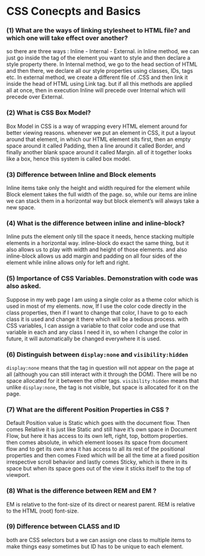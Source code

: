 # CSS Conecpts and Basics

### (1) What are the ways of linking stylesheet to HTML file? and which one will take effect over another? 
so there are three ways : Inline - Internal - External. in Inline method, we can just go inside the tag of the element you want to style and then declare a style property there. In Internal method, we go to the head section of HTML and then there, we declare all our style properties using classes, IDs, tags etc. In external method, we create a different file of .CSS and then link it inside the head of HTML using Link tag. but if all this methods are applied all at once, then in execution Inline will precede over Internal which will precede over External.

### (2) What is CSS Box Model?
Box Model in CSS is a way of wrapping every HTML element around for better viewing reasons. whenever we put an element in CSS, it put a layout around that element, in which our HTML element sits first, then an empty space around it called Padding, then a line around it called Border, and finally another blank space around it called Margin. all of it together looks like a box, hence this system is called box model.

### (3) Difference between Inline and Block elements

Inline items take only the height and width required for the element while Block element takes the full width of the page.  so, while our items are inline we can stack them in a horizontal way but block element’s will always take a new space.

### (4) What is the difference between inline and inline-block?

Inline puts the element only till the space it needs, hence stacking multiple elements in a horizontal way. inline-block do exact the same thing, but it also allows us to play with width and height of those elements. and also inline-block allows us add margin and padding on all four sides of the element while inline allows only for left and right.

### (5) Importance of CSS Variables. Demonstration with code was also asked.

Suppose in my web page I am using a single color as a theme color which is used in most of my elements. now, If I use the color code directly in the class properties, then if I want to change that color, I have to go to each class it is used and change it there which will be a tedious process. with CSS variables, I can assign a variable to that color code and use that variable in each and any class I need it in, so when I change the color in future, it will automatically be changed everywhere it is used.

### (6) Distinguish between `display:none` and `visibility:hidden`

`display:none` means that the tag in question will not appear on the page at all (although you can still interact with it through the DOM). There will be no space allocated for it between the other tags. `visibility:hidden` means that unlike `display:none`, the tag is not visible, but space is allocated for it on the page.

### (7) What are the different Position Properties in CSS ?

Default Position value is Static which goes with the document flow. Then comes Relative it is just like Static and still have it’s own space in Document Flow, but here it has access to its own left, right, top, bottom properties. then comes absolute, in which element looses its space from document flow and to get its own area it has access to all its rest of the positional properties and then comes Fixed which will be all the time at a fixed position irrespective scroll behavior and lastly comes Sticky, which is there in its space but when its space goes out of the view it sticks itself to the top of viewport.

### (8) What is the difference between REM and EM ?

EM is relative to the font-size of its direct or nearest parent. REM is relative to the HTML (root) font-size.

### (9) Difference between CLASS and ID

both are CSS selectors but a we can assign one class to multiple items to make things easy sometimes but ID has to be unique to each element.